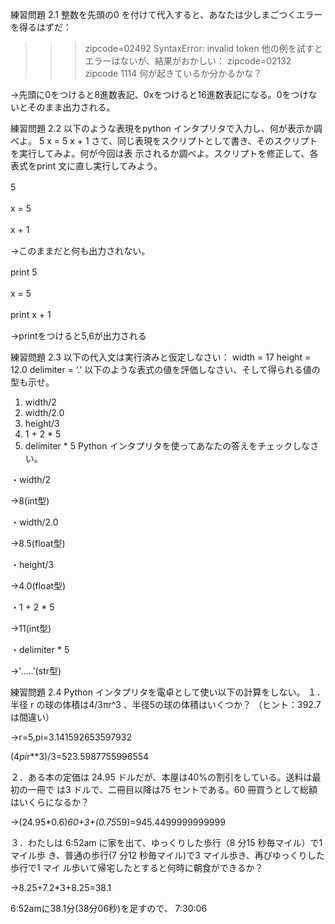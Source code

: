 練習問題 2.1 
整数を先頭の0 を付けて代入すると、あなたは少しまごつくエラーを得るはずだ：
>>> zipcode=02492
SyntaxError: invalid token
他の例を試すとエラーはないが、結果がおかしい：
>>> zipcode=02132
>>> zipcode
1114
何が起きているか分かるかな？　

→先頭に0をつけると8進数表記、0xをつけると16進数表記になる。0をつけないとそのまま出力される。


練習問題 2.2 以下のような表現をpython インタプリタで入力し、何が表示か調べよ。
5
x = 5
x + 1
さて、同じ表現をスクリプトとして書き、そのスクリプトを実行してみよ。何が今回は表
示されるか調べよ。スクリプトを修正して、各表式をprint 文に直し実行してみよう。

5
　

x = 5
　

x + 1
　

→このままだと何も出力されない。
　


print 5
　

x = 5
　

print x + 1
　

→printをつけると5,6が出力される
　



練習問題 2.3 以下の代入文は実行済みと仮定しなさい：
width = 17
height = 12.0
delimiter = ‘.’
以下のような表式の値を評価しなさい、そして得られる値の型も示せ。
1. width/2
2. width/2.0
3. height/3
4. 1 + 2 * 5
5. delimiter * 5
Python インタプリタを使ってあなたの答えをチェックしなさい。
　

・width/2
　

→8(int型)
　

・width/2.0
　

→8.5(float型)
 

・height/3
 

→4.0(float型)
 

・1 + 2 * 5
 

→11(int型)
 

・delimiter * 5
 

→'.....'(str型)
 



練習問題 2.4 Python インタプリタを電卓として使い以下の計算をしない。
１．半径 r の球の体積は4/3πr^3 、半径5の球の体積はいくつか？
（ヒント：392.7 は間違い）
 

→r=5,pi=3.141592653597932
 

(4*pi*r**3)/3=523.5987755996554

２．ある本の定価は 24.95 ドルだが、本屋は40%の割引をしている。送料は最初の一冊で
は3 ドルで、二冊目以降は75 セントである。60 冊買うとして総額はいくらになるか？
 

→(24.95*0.6)*60+3+(0.75*59)=945.4499999999999

３．わたしは 6:52am に家を出て、ゆっくりした歩行（8 分15 秒毎マイル）で1 マイル歩
き、普通の歩行(7 分12 秒毎マイル)で3 マイル歩き、再びゆっくりした歩行で1 マイ
ル歩いて帰宅したとすると何時に朝食ができるか？
 

→8.25+7.2*3+8.25=38.1
 

6:52amに38.1分(38分06秒)を足すので、
7:30:06
